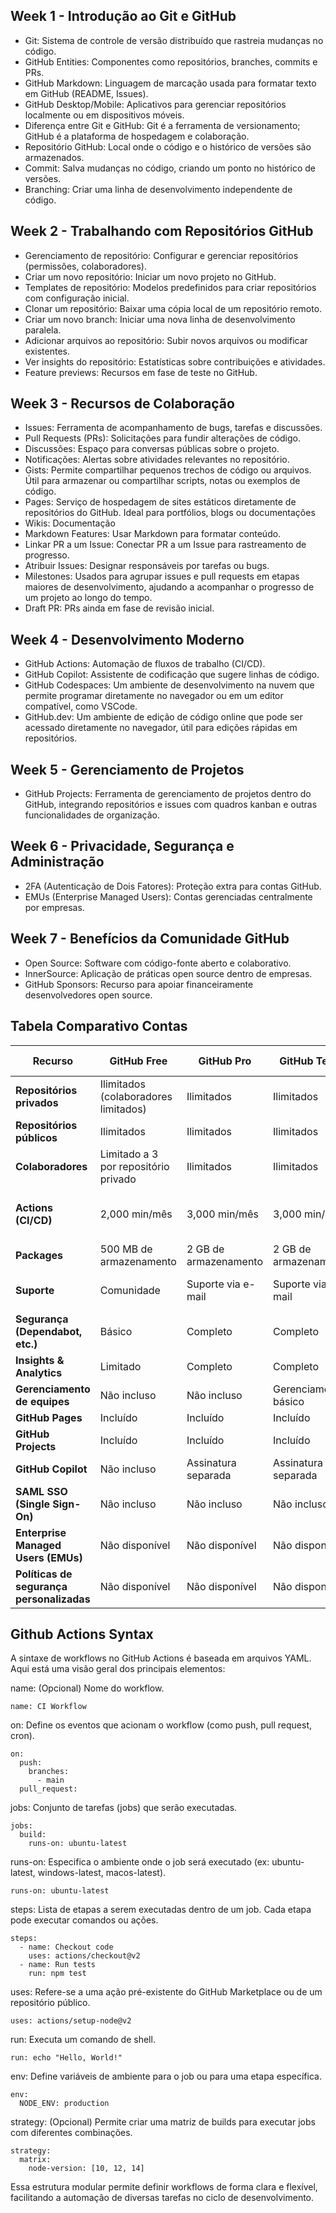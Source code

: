 ## Week 1 - Introdução ao Git e GitHub

- Git: Sistema de controle de versão distribuído que rastreia mudanças no código.
- GitHub Entities: Componentes como repositórios, branches, commits e PRs.
- GitHub Markdown: Linguagem de marcação usada para formatar texto em GitHub (README, Issues).
- GitHub Desktop/Mobile: Aplicativos para gerenciar repositórios localmente ou em dispositivos móveis.
- Diferença entre Git e GitHub: Git é a ferramenta de versionamento; GitHub é a plataforma de hospedagem e colaboração.
- Repositório GitHub: Local onde o código e o histórico de versões são armazenados.
- Commit: Salva mudanças no código, criando um ponto no histórico de versões.
- Branching: Criar uma linha de desenvolvimento independente de código.

## Week 2 - Trabalhando com Repositórios GitHub

- Gerenciamento de repositório: Configurar e gerenciar repositórios (permissões, colaboradores).
- Criar um novo repositório: Iniciar um novo projeto no GitHub.
- Templates de repositório: Modelos predefinidos para criar repositórios com configuração inicial.
- Clonar um repositório: Baixar uma cópia local de um repositório remoto.
- Criar um novo branch: Iniciar uma nova linha de desenvolvimento paralela.
- Adicionar arquivos ao repositório: Subir novos arquivos ou modificar existentes.
- Ver insights do repositório: Estatísticas sobre contribuições e atividades.
- Feature previews: Recursos em fase de teste no GitHub.

## Week 3 - Recursos de Colaboração
- Issues: Ferramenta de acompanhamento de bugs, tarefas e discussões.
- Pull Requests (PRs): Solicitações para fundir alterações de código.
- Discussões: Espaço para conversas públicas sobre o projeto.
- Notificações: Alertas sobre atividades relevantes no repositório.
- Gists: Permite compartilhar pequenos trechos de código ou arquivos. Útil para armazenar ou compartilhar scripts, notas ou exemplos de código.
- Pages: Serviço de hospedagem de sites estáticos diretamente de repositórios do GitHub. Ideal para portfólios, blogs ou documentações
- Wikis: Documentação
- Markdown Features: Usar Markdown para formatar conteúdo.
- Linkar PR a um Issue: Conectar PR a um Issue para rastreamento de progresso.
- Atribuir Issues: Designar responsáveis por tarefas ou bugs.
- Milestones:  Usados para agrupar issues e pull requests em etapas maiores de desenvolvimento, ajudando a acompanhar o progresso de um projeto ao longo do tempo.
- Draft PR: PRs ainda em fase de revisão inicial.

## Week 4 - Desenvolvimento Moderno
- GitHub Actions: Automação de fluxos de trabalho (CI/CD).
- GitHub Copilot: Assistente de codificação que sugere linhas de código.
- GitHub Codespaces: Um ambiente de desenvolvimento na nuvem que permite programar diretamente no navegador ou em um editor compatível, como VSCode.
- GitHub.dev: Um ambiente de edição de código online que pode ser acessado diretamente no navegador, útil para edições rápidas em repositórios.

## Week 5 - Gerenciamento de Projetos
- GitHub Projects: Ferramenta de gerenciamento de projetos dentro do GitHub, integrando repositórios e issues com quadros kanban e outras funcionalidades de organização.

## Week 6 - Privacidade, Segurança e Administração
- 2FA (Autenticação de Dois Fatores): Proteção extra para contas GitHub.
- EMUs (Enterprise Managed Users): Contas gerenciadas centralmente por empresas.

## Week 7 - Benefícios da Comunidade GitHub
- Open Source: Software com código-fonte aberto e colaborativo.
- InnerSource: Aplicação de práticas open source dentro de empresas.
- GitHub Sponsors: Recurso para apoiar financeiramente desenvolvedores open source.


## Tabela Comparativo Contas

| **Recurso**                     | **GitHub Free**                     | **GitHub Pro**                      | **GitHub Team**                   | **GitHub Enterprise**            |
|----------------------------------|-------------------------------------|-------------------------------------|-----------------------------------|----------------------------------|
| **Repositórios privados**        | Ilimitados (colaboradores limitados) | Ilimitados                          | Ilimitados                        | Ilimitados                       |
| **Repositórios públicos**        | Ilimitados                          | Ilimitados                          | Ilimitados                        | Ilimitados                       |
| **Colaboradores**                | Limitado a 3 por repositório privado | Ilimitados                          | Ilimitados                        | Ilimitados                       |
| **Actions (CI/CD)**              | 2,000 min/mês                       | 3,000 min/mês                       | 3,000 min/mês                     | 50,000 min/mês + auto-hospedagem |
| **Packages**                     | 500 MB de armazenamento             | 2 GB de armazenamento               | 2 GB de armazenamento             | 50 GB de armazenamento           |
| **Suporte**                      | Comunidade                          | Suporte via e-mail                  | Suporte via e-mail                | Suporte 24/7 (e-mail, telefone)  |
| **Segurança (Dependabot, etc.)** | Básico                              | Completo                            | Completo                          | Completo                         |
| **Insights & Analytics**         | Limitado                            | Completo                            | Completo                          | Completo                         |
| **Gerenciamento de equipes**     | Não incluso                         | Não incluso                         | Gerenciamento básico              | Gerenciamento avançado           |
| **GitHub Pages**                 | Incluído                            | Incluído                            | Incluído                          | Incluído                         |
| **GitHub Projects**              | Incluído                            | Incluído                            | Incluído                          | Incluído                         |
| **GitHub Copilot**               | Não incluso                         | Assinatura separada                 | Assinatura separada               | Assinatura separada              |
| **SAML SSO (Single Sign-On)**    | Não incluso                         | Não incluso                         | Não incluso                       | Incluído                         |
| **Enterprise Managed Users (EMUs)** | Não disponível                     | Não disponível                      | Não disponível                    | Disponível                       |
| **Políticas de segurança personalizadas** | Não disponível                  | Não disponível                      | Não disponível                 | Disponível                       |



## Github Actions Syntax

A sintaxe de workflows no GitHub Actions é baseada em arquivos YAML. Aqui está uma visão geral dos principais elementos:

name: (Opcional) Nome do workflow.

```
name: CI Workflow
```
on: Define os eventos que acionam o workflow (como push, pull request, cron).

```
on: 
  push:
    branches:
      - main
  pull_request:
```
jobs: Conjunto de tarefas (jobs) que serão executadas.
```
jobs:
  build:
    runs-on: ubuntu-latest
```
runs-on: Especifica o ambiente onde o job será executado (ex: ubuntu-latest, windows-latest, macos-latest).
```
runs-on: ubuntu-latest
```
steps: Lista de etapas a serem executadas dentro de um job. Cada etapa pode executar comandos ou ações.
```
steps:
  - name: Checkout code
    uses: actions/checkout@v2
  - name: Run tests
    run: npm test
```
uses: Refere-se a uma ação pré-existente do GitHub Marketplace ou de um repositório público.
```
uses: actions/setup-node@v2
```
run: Executa um comando de shell.
```
run: echo "Hello, World!"
```
env: Define variáveis de ambiente para o job ou para uma etapa específica.
```
env:
  NODE_ENV: production
```
strategy: (Opcional) Permite criar uma matriz de builds para executar jobs com diferentes combinações.
```
strategy:
  matrix:
    node-version: [10, 12, 14]
```
Essa estrutura modular permite definir workflows de forma clara e flexível, facilitando a automação de diversas tarefas no ciclo de desenvolvimento.